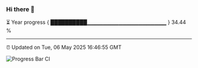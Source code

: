 ### Hi there 👋

⏳ Year progress { ██████████▁▁▁▁▁▁▁▁▁▁▁▁▁▁▁▁▁▁▁▁ } 34.44 %

---

⏰ Updated on Tue, 06 May 2025 16:46:55 GMT

![Progress Bar CI](https://github.com/IshwaranRudhara/GIT-ACTION/workflows/Progress%20Bar%20CI/badge.svg)
